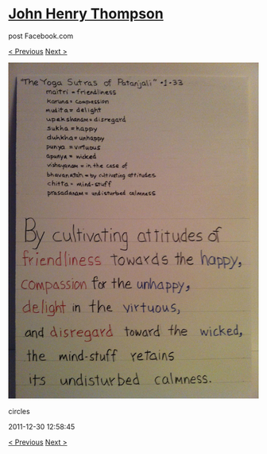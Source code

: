 # [John Henry Thompson](../README.md)
post Facebook.com

[< Previous](2012-01-01-12.md) [Next >](2011-12-30-2.md)

[![](../media/2011-12-30/circles.jpg)](../README.md)

circles

2011-12-30 12:58:45

[< Previous](2012-01-01-12.md) [Next >](2011-12-30-2.md)